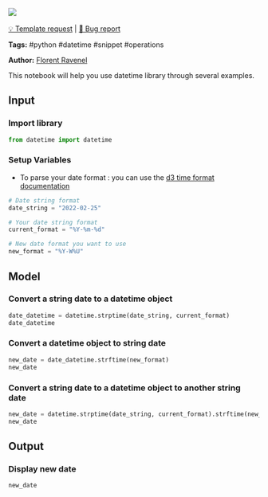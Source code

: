 <a href="https://app.naas.ai/user-redirect/naas/downloader?url=https://raw.githubusercontent.com/jupyter-naas/awesome-notebooks/master/Python/Python_Using_datetime_library.ipynb" target="_parent"><img src="https://naasai-public.s3.eu-west-3.amazonaws.com/open_in_naas.svg"/></a><br><br><a href="https://github.com/jupyter-naas/awesome-notebooks/issues/new?assignees=&labels=&template=template-request.md&title=Tool+-+Action+of+the+notebook+">💡 Template request</a> | <a href="https://github.com/jupyter-naas/awesome-notebooks/issues/new?assignees=&labels=bug&template=bug_report.md&title=Python+-+Using+datetime+library:+Error+short+description">🚨 Bug report</a>

**Tags:** #python #datetime #snippet #operations

**Author:** [Florent Ravenel](https://www.linkedin.com/in/florent-ravenel/)

This notebook will help you use datetime library through several examples.

## Input

### Import library


```python
from datetime import datetime
```

### Setup Variables
- To parse your date format : you can use the [d3 time format documentation](https://github.com/d3/d3-time-format)


```python
# Date string format
date_string = "2022-02-25"

# Your date string format
current_format = "%Y-%m-%d"

# New date format you want to use
new_format = "%Y-W%U"
```

## Model

### Convert a string date to a datetime object


```python
date_datetime = datetime.strptime(date_string, current_format)
date_datetime
```

### Convert a datetime object to string date


```python
new_date = date_datetime.strftime(new_format)
new_date
```

### Convert a string date to a datetime object to another string date


```python
new_date = datetime.strptime(date_string, current_format).strftime(new_format)
new_date
```

## Output

### Display new date


```python
new_date
```
